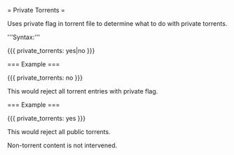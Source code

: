 = Private Torrents =

Uses private flag in torrent file to determine what to do with private torrents.

'''Syntax:'''

{{{
private_torrents: yes|no
}}}

=== Example ===

{{{
private_torrents: no
}}}

This would reject all torrent entries with private flag.

=== Example ===

{{{
private_torrents: yes
}}}

This would reject all public torrents.

Non-torrent content is not intervened.